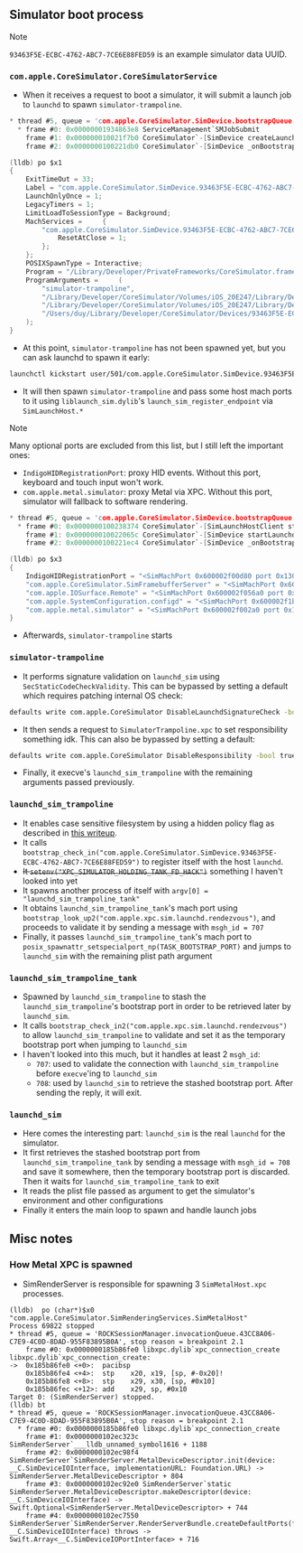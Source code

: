 ## Simulator boot process
> [!NOTE]
> `93463F5E-ECBC-4762-ABC7-7CE6E88FED59` is an example simulator data UUID.

### `com.apple.CoreSimulator.CoreSimulatorService`
- When it receives a request to boot a simulator, it will submit a launch job to `launchd` to spawn `simulator-trampoline`.
```c
* thread #5, queue = 'com.apple.CoreSimulator.SimDevice.bootstrapQueue.93463F5E-ECBC-4762-ABC7-7CE6E88FED59', stop reason = breakpoint 3.1
  * frame #0: 0x00000001934863e8 ServiceManagement`SMJobSubmit
    frame #1: 0x000000010021f7b0 CoreSimulator`-[SimDevice createLaunchdJobWithBinpref:extraEnvironment:disabledJobs:error:] + 4732
    frame #2: 0x0000000100221db0 CoreSimulator`-[SimDevice _onBootstrapQueue_bootWithOptions:deathMonitorPort:error:] + 932

(lldb) po $x1
{
    ExitTimeOut = 33;
    Label = "com.apple.CoreSimulator.SimDevice.93463F5E-ECBC-4762-ABC7-7CE6E88FED59";
    LaunchOnlyOnce = 1;
    LegacyTimers = 1;
    LimitLoadToSessionType = Background;
    MachServices =     {
        "com.apple.CoreSimulator.SimDevice.93463F5E-ECBC-4762-ABC7-7CE6E88FED59" =         {
            ResetAtClose = 1;
        };
    };
    POSIXSpawnType = Interactive;
    Program = "/Library/Developer/PrivateFrameworks/CoreSimulator.framework/Resources/simulator-trampoline";
    ProgramArguments =     (
        "simulator-trampoline",
        "/Library/Developer/CoreSimulator/Volumes/iOS_20E247/Library/Developer/CoreSimulator/Profiles/Runtimes/iOS 16.4.simruntime/Contents/Resources/RuntimeRoot/sbin/launchd_sim_trampoline",
        "/Library/Developer/CoreSimulator/Volumes/iOS_20E247/Library/Developer/CoreSimulator/Profiles/Runtimes/iOS 16.4.simruntime/Contents/Resources/RuntimeRoot/sbin/launchd_sim",
        "/Users/duy/Library/Developer/CoreSimulator/Devices/93463F5E-ECBC-4762-ABC7-7CE6E88FED59/data/var/run/launchd_bootstrap.plist"
    );
}
```

- At this point, `simulator-trampoline` has not been spawned yet, but you can ask launchd to spawn it early:
```sh
launchctl kickstart user/501/com.apple.CoreSimulator.SimDevice.93463F5E-ECBC-4762-ABC7-7CE6E88FED59
```
- It will then spawn `simulator-trampoline` and pass some host mach ports to it using `liblaunch_sim.dylib`'s `launch_sim_register_endpoint` via `SimLaunchHost.*`
> [!NOTE]
> Many optional ports are excluded from this list, but I still left the important ones:
> - `IndigoHIDRegistrationPort`: proxy HID events. Without this port, keyboard and touch input won't work.
> - `com.apple.metal.simulator`: proxy Metal via XPC. Without this port, simulator will fallback to software rendering.
```c
* thread #5, queue = 'com.apple.CoreSimulator.SimDevice.bootstrapQueue.93463F5E-ECBC-4762-ABC7-7CE6E88FED59', stop reason = breakpoint 1.1
  * frame #0: 0x0000000100238374 CoreSimulator`-[SimLaunchHostClient startNewSession:endpointsToRegister:bindPort:deathQueue:deathHandler:error:]
    frame #1: 0x000000010022065c CoreSimulator`-[SimDevice startLaunchdWithDeathPort:error:] + 812
    frame #2: 0x0000000100221ec4 CoreSimulator`-[SimDevice _onBootstrapQueue_bootWithOptions:deathMonitorPort:error:] + 1208

(lldb) po $x3                                                                                                
{
    IndigoHIDRegistrationPort = "<SimMachPort 0x600002f00d80 port 0x13023 (77859) send>";
    "com.apple.CoreSimulator.SimFramebufferServer" = "<SimMachPort 0x600002f00b40 port 0x1da3b (121403) send>";
    "com.apple.IOSurface.Remote" = "<SimMachPort 0x600002f056a0 port 0x1b90f (112911) send>";
    "com.apple.SystemConfiguration.configd" = "<SimMachPort 0x600002f1b520 port 0x1c903 (116995) send>";
    "com.apple.metal.simulator" = "<SimMachPort 0x600002f002a0 port 0x18023 (98339) send>";
}
```
- Afterwards, `simulator-trampoline` starts

### `simulator-trampoline`
- It performs signature validation on `launchd_sim` using `SecStaticCodeCheckValidity`. This can be bypassed by setting a default which requires patching internal OS check:
```sh
defaults write com.apple.CoreSimulator DisableLaunchdSignatureCheck -bool true
```

- It then sends a request to `SimulatorTrampoline.xpc` to set responsibility something idk. This can also be bypassed by setting a default:
```sh
defaults write com.apple.CoreSimulator DisableResponsibility -bool true
```

- Finally, it execve's `launchd_sim_trampoline` with the remaining arguments passed previously.

### `launchd_sim_trampoline`
- It enables case sensitive filesystem by using a hidden policy flag as described in [this writeup](https://worthdoingbadly.com/casesensitive-iossim/).
- It calls `bootstrap_check_in("com.apple.CoreSimulator.SimDevice.93463F5E-ECBC-4762-ABC7-7CE6E88FED59")` to register itself with the host `launchd`.
- ~~It `setenv("XPC_SIMULATOR_HOLDING_TANK_FD_HACK")`~~ something I haven't looked into yet
- It spawns another process of itself with `argv[0] = "launchd_sim_trampoline_tank"`
- It obtains `launchd_sim_trampoline_tank`'s mach port using `bootstrap_look_up2("com.apple.xpc.sim.launchd.rendezvous")`, and proceeds to validate it by sending a message with `msgh_id = 707`
- Finally, it passes `launchd_sim_trampoline_tank`'s mach port to `posix_spawnattr_setspecialport_np(TASK_BOOTSTRAP_PORT)` and jumps to `launchd_sim` with the remaining plist path argument

### `launchd_sim_trampoline_tank`
- Spawned by `launchd_sim_trampoline` to stash the `launchd_sim_trampoline`'s bootstrap port in order to be retrieved later by `launchd_sim`.
- It calls `bootstrap_check_in2("com.apple.xpc.sim.launchd.rendezvous")` to allow `launchd_sim_trampoline` to validate and set it as the temporary bootstrap port when jumping to `launchd_sim`
- I haven't looked into this much, but it handles at least 2 `msgh_id`:
    + `707`: used to validate the connection with `launchd_sim_trampoline` before `execve`'ing to `launchd_sim`
    + `708`: used by `launchd_sim` to retrieve the stashed bootstrap port. After sending the reply, it will exit.

### `launchd_sim`
- Here comes the interesting part: `launchd_sim` is the real `launchd` for the simulator.
- It first retrieves the stashed bootstrap port from `launchd_sim_trampoline_tank` by sending a message with `msgh_id = 708` and save it somewhere, then the temporary bootstrap port is discarded. Then it waits for `launchd_sim_trampoline_tank` to exit
- It reads the plist file passed as argument to get the simulator's environment and other configurations
- Finally it enters the main loop to spawn and handle launch jobs

## Misc notes
### How Metal XPC is spawned
- SimRenderServer is responsible for spawning 3 `SimMetalHost.xpc` processes.
```
(lldb)  po (char*)$x0
"com.apple.CoreSimulator.SimRenderingServices.SimMetalHost"
Process 69822 stopped
* thread #5, queue = 'ROCKSessionManager.invocationQueue.43CC8A06-C7E9-4C0D-8DAD-955F83895B0A', stop reason = breakpoint 2.1
    frame #0: 0x0000000185b86fe0 libxpc.dylib`xpc_connection_create
libxpc.dylib`xpc_connection_create:
->  0x185b86fe0 <+0>:  pacibsp 
    0x185b86fe4 <+4>:  stp    x20, x19, [sp, #-0x20]!
    0x185b86fe8 <+8>:  stp    x29, x30, [sp, #0x10]
    0x185b86fec <+12>: add    x29, sp, #0x10
Target 0: (SimRenderServer) stopped.
(lldb) bt
* thread #5, queue = 'ROCKSessionManager.invocationQueue.43CC8A06-C7E9-4C0D-8DAD-955F83895B0A', stop reason = breakpoint 2.1
  * frame #0: 0x0000000185b86fe0 libxpc.dylib`xpc_connection_create
    frame #1: 0x0000000102ec323c SimRenderServer`___lldb_unnamed_symbol1616 + 1188
    frame #2: 0x0000000102ec98f4 SimRenderServer`SimRenderServer.MetalDeviceDescriptor.init(device: __C.SimDeviceIOInterface, implementationURL: Foundation.URL) -> SimRenderServer.MetalDeviceDescriptor + 804
    frame #3: 0x0000000102ec92e0 SimRenderServer`static SimRenderServer.MetalDeviceDescriptor.makeDescriptor(device: __C.SimDeviceIOInterface) -> Swift.Optional<SimRenderServer.MetalDeviceDescriptor> + 744
    frame #4: 0x0000000102ec7550 SimRenderServer`SimRenderServer.RenderServerBundle.createDefaultPorts(forDevice: __C.SimDeviceIOInterface) throws -> Swift.Array<__C.SimDeviceIOPortInterface> + 716
```
